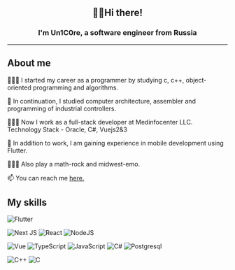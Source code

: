 <h2 align="center">  ✌🏻Hi there!</h2>
<h3 align="center">I'm Un1C0re, a software engineer from Russia</h3>

---
## About me

🧑🏻‍💻 I started my career as a programmer by studying c, c++, object-oriented programming and algorithms.

🤖 In continuation, I studied computer architecture, assembler and programming of industrial controllers.

🧑🏻‍⚕️ Now I work as a full-stack developer at Medinfocenter LLC. Technology Stack - Oracle, C#, Vuejs2&3

🧠 In addition to work, I am gaining experience in mobile development using Flutter.

🧑🏻‍🎤 Also play a math-rock and midwest-emo.

📫 You can reach me <a href="https://t.me/plavlusha">here.</a> 

## My skills

![Flutter](https://img.shields.io/badge/Flutter-white?style=for-the-badge&logo=Flutter&logoColor=blue)

![Next JS](https://img.shields.io/badge/Next-black?style=for-the-badge&logo=next.js&logoColor=white)
![React](https://img.shields.io/badge/react-%2320232a.svg?style=for-the-badge&logo=react&logoColor=%2361DAFB)
![NodeJS](https://img.shields.io/badge/node.js-6DA55F?style=for-the-badge&logo=node.js&logoColor=white)


![Vue](https://img.shields.io/badge/-Vue-4fc08d?style=for-the-badge&logo=Vue.js&logoColor=fff)
![TypeScript](https://img.shields.io/badge/Typescript-00273f?style=for-the-badge&logo=Typescript)
![JavaScript](https://img.shields.io/badge/JavaScript-444467?style=for-the-badge&logo=JavaScript)
![C#](https://img.shields.io/badge/C%23-5d2b90?style=for-the-badge&logo=C%23)
![Postgresql](https://img.shields.io/badge/postgresql-lightblue?style=for-the-badge&logo=postgresql)

![C++](https://img.shields.io/badge/c%2B%2B-blue?style=for-the-badge&logo=c%2B%2B&logoColor=white)
![C](https://img.shields.io/badge/C-gray?style=for-the-badge&logo=c&logoColor=white)
